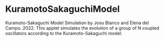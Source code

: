 # KuramotoSakaguchiModel
Kuramoto-Sakaguchi Model Simulation by Josu Blanco and Elena del Campo. 2022.  This applet simulates the evolution of a group of N coupled oscillators according to the Kuramoto-Sakaguchi model.
